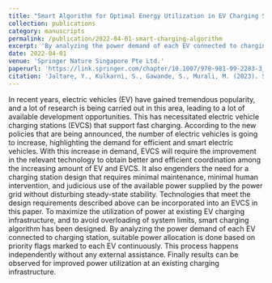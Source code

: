 ```yaml
---
title: "Smart Algorithm for Optimal Energy Utilization in EV Charging Stations"
collection: publications
category: manuscripts
permalink: /publication/2022-04-01-smart-charging-algorithm
excerpt: 'By analyzing the power demand of each EV connected to charging station, suitable power allocation is done based on priority flags marked to each EV continuously.'
date: 2022-04-01
venue: 'Springer Nature Singapore Pte Ltd.'
paperurl: 'https://link.springer.com/chapter/10.1007/978-981-99-2283-3_1#citeas'
citation: 'Jaltare, Y., Kulkarni, S., Gawande, S., Murali, M. (2023). Smart Algorithm for Optimal Energy Utilization in EV Charging Stations. In: Doolla, S., Rather, Z.H., Ramadesigan, V. (eds) Advances in Renewable Energy and Its Grid Integration. ICAER 2022. Lecture Notes in Electrical Engineering, vol 1041. Springer, Singapore. https://doi.org/10.1007/978-981-99-2283-3_1'
---
```


In recent years, electric vehicles (EV) have gained tremendous popularity, and a lot of research is being carried out in this area, leading to a lot of available development opportunities. This has necessitated electric vehicle charging stations (EVCS) that support fast charging. According to the new policies that are being announced, the number of electric vehicles is going to increase, highlighting the demand for efficient and smart electric vehicles. With this increase in demand, EVCS will require the improvement in the relevant technology to obtain better and efficient coordination among the increasing amount of EV and EVCS. It also engenders the need for a charging station design that requires minimal maintenance, minimal human intervention, and judicious use of the available power supplied by the power grid without disturbing steady-state stability. Technologies that meet the design requirements described above can be incorporated into an EVCS in this paper. To maximize the utilization of power at existing EV charging infrastructure, and to avoid overloading of system limits, smart charging algorithm has been designed. By analyzing the power demand of each EV connected to charging station, suitable power allocation is done based on priority flags marked to each EV continuously. This process happens independently without any external assistance. Finally results can be observed for improved power utilization at an existing charging infrastructure.